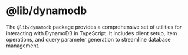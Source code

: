 # @lib/dynamodb

The `@lib/dynamodb` package provides a comprehensive set of utilities for interacting with DynamoDB in TypeScript. It includes client setup, item operations, and query parameter generation to streamline database management.